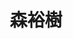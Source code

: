 ---
title: "森裕樹"
draft: false

# Job rank 職階
rank: "助教" # 教授 | 准教授 | 助教 | ...

# Sort oorder
weight: 4

# Laboratory group
la_group: "反応化学" # 分子化学 | 物質化学 | 反応化学 | 界面化学

# Laboratory
laboratory:
  id: funcchem
  name: 機能有機化学研究室


# ページ上部の背景画像。
# 独自で設定する場合は、exampleSite/images/faculty フォルダーに写真ファイルを入れ、
# 以下にそのパスを指定して下さい。横1000ピクセル程度の解像度を推奨。
# 例: bg_image: "images/faculty/koga_banner.jpg"
bg_image: "images/banner/bg1.jpg"

# 100文字程度の説明文。ページ上部に表示されます。
description : "電子欠損型複素多環芳香族化合物を主骨格とする半導体高分子の開発"

# portrait写真。横400ピクセル程度の解像度を推奨。
image: "images/faculty/mori.jpg"

# 研究分野。3つ以上増やしても構いません。
interest: ["有機材料化学", "高分子化学", "有機薄膜太陽電池"]

# 業績。Reserchmapや科研費情報なども適宜追加して下さい。
# 業績が[]となっている人は、他の方のachievements欄を参考に記入して下さい。
achievements:
- icon: ti-id-badge
  link: https://researcherid.com/rid/F-4872-2015
  name: ResearcherID F-4872-2015
- icon: ti-id-badge
  link: https://orcid.org/0000-0002-9914-3022
  name: ORCID 0000-0002-9914-3022


# 連絡先。SNSも追加できます。
contact:
- icon: ti-email
  link: mailto:h-mor@okayama-u.ac.jp
  name: h-mor@okayama-u.ac.jp
- icon: ti-mobile
  link: tel:086-251-7831
  name: 086-251-7831


- name : "機能有機化学研究室"
  icon : "ti-world" # icon pack : https://themify.me/themify-icons
  link : "http://chem.okayama-u.ac.jp/~funcchem/top/"

- name : "700-8530 岡山県岡山市津島中3－1－1 基礎研512室"
  icon : "ti-location-pin" # icon pack : https://themify.me/themify-icons
  link : "#"

# type
type: "faculty"

# 下の"---"以下に、個人の紹介文をMarkdown書式で書きこんで下さい。
---